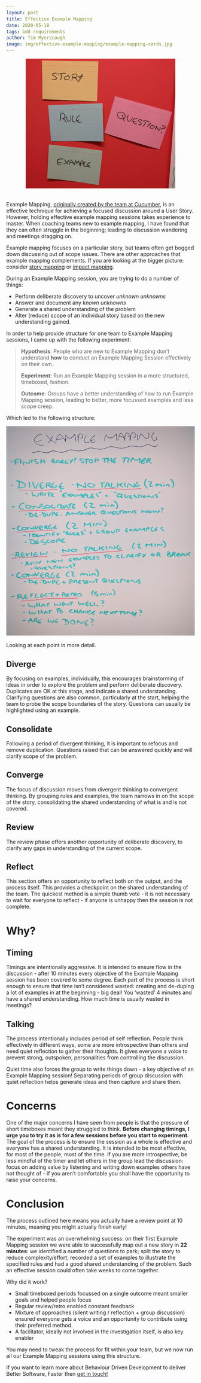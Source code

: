```yaml
---
layout: post
title: Effective Example Mapping
date: 2020-05-18
tags: bdd requirements
author: Tim Myerscough
image: img/effective-example-mapping/example-mapping-cards.jpg
---
```


<center><img src="/img/effective-example-mapping/example-mapping-cards.jpg" /></center>
<br/>

Example Mapping, [originally created by the team at Cucumber](https://cucumber.io/blog/2015/12/08/example-mapping-introduction), is an effective technique for achieving a focused discussion around a User Story. However, holding effective example mapping sessions takes experience to master. When coaching teams new to example mapping, I have found that they can often struggle in the beginning; leading to discussion wandering and meetings dragging on.

Example mapping focuses on a particular story, but teams often get bogged down discussing out of scope issues. There are other approaches that example mapping complements. If you are looking at the bigger picture: consider [story mapping](https://www.agilealliance.org/glossary/storymap/) or [impact mapping](https://www.impactmapping.org/).

During an Example Mapping session, you are trying to do a number of things:
* Perform deliberate discovery to uncover _unknown unknowns_
* Answer and document any _known unknowns_
* Generate a shared understanding of the problem
* Alter (reduce) scope of an individual story based on the new understanding gained.

In order to help provide structure for one team to Example Mapping sessions, I came up with
the following experiment:

> **Hypothesis**: People who are new to Example Mapping don’t understand **how** to conduct an Example Mapping Session effectively on their own.
>
> **Experiment**: Run an Example Mapping session in a more structured, timeboxed, fashion.
>
> **Outcome**: Groups have a better understanding of how to run Example Mapping session, leading to better, more focussed examples and less scope creep.

Which led to the following structure:

![Example mapping process](/img/effective-example-mapping/example-mapping-process.jpg)

Looking at each point in more detail.

## Diverge
By focusing on examples, individually, this encourages brainstorming of ideas in order to explore the problem and perform deliberate discovery.  Duplicates are OK at this stage, and indicate a shared understanding.  Clarifying questions are also common, particularly at the start, helping the team to probe the scope boundaries of the story.  Questions can usually be highlighted using an example. 

## Consolidate
Following a period of divergent thinking, it is important to refocus and remove duplication.  Questions raised that can be answered quickly and will clarify scope of the problem.

## Converge
The focus of discussion moves from divergent thinking to convergent thinking.  By grouping rules and examples, the team narrows in on the scope of the story, consolidating the shared understanding of what is and is not covered.

## Review
The review phase offers another opportunity of deliberate discovery, to clarify any gaps in understanding of the current scope.

## Reflect
This section offers an opportunity to reflect both on the output, and the process itself.  This provides a checkpoint on the shared understanding of the team.  The quickest method is a simple thumb vote - it is not necessary to wait for everyone to reflect - if anyone is unhappy then the session is not complete.

# Why? 

## Timing
Timings are intentionally aggressive.  It is intended to ensure flow in the discussion - after 10 minutes every objective of the Example Mapping session has been covered to some degree.  Each part of the process is short enough to ensure that time isn’t considered wasted: creating and de-duping a lot of examples in at the beginning - big deal!  You ‘wasted’ 4 minutes and have a shared understanding.  How much time is usually wasted in meetings?

## Talking
The process intentionally includes period of self reflection.  People think effectively in different ways, some are more introspective than others and need quiet reflection to gather their thoughts.  It gives everyone a voice to prevent strong, outspoken, personalities from controlling the discussion.

Quiet time also forces the group to write things down - a key objective of an Example Mapping session!  Separating periods of group discussion with quiet reflection helps generate ideas and then capture and share them.

# Concerns
One of the major concerns I have seen from people is that the pressure of short timeboxes meant they struggled to think.  **Before changing timings, I urge you to try it as is for a few sessions before you start to experiment.**  The goal of the process is to ensure the session as a whole is effective and everyone has a shared understanding.  It is intended to be most effective, for most of the people, most of the time.  If you are more introspective, be less mindful of the timer and let others in the group lead the discussion: focus on adding value by listening and writing down examples others have not thought of - if you aren’t comfortable you shall have the opportunity to raise your concerns.

# Conclusion
The process outlined here means you actually have a review point at 10 minutes, meaning you might actually finish early! 

The experiment was an overwhelming success: on their first Example Mapping session we were able to successfully map out a new story in **22 minutes**: we identified a number of questions to park; split the story to reduce complexity/effort; recorded a set of examples to illustrate the specified rules and had a good shared understanding of the problem.  Such an effective session could often take weeks to come together.

Why did it work?
* Small timeboxed periods focussed on a single outcome meant smaller goals and helped people focus
* Regular review/retro enabled constant feedback
* Mixture of approaches (silent writing / reflection + group discussion) ensured everyone gets a voice and an opportunity to contribute using their preferred method.
* A facilitator, ideally not involved in the investigation itself, is also key enabler

You may need to tweak the process for fit within your team, but we now run all our Example Mapping sessions using this structure.

If you want to learn more about Behaviour Driven Development to deliver Better Software, Faster then [get in touch!](https://www.mechanicalrock.io/lets-get-started)